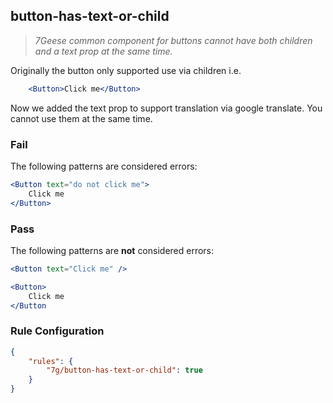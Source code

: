 ## button-has-text-or-child
> _7Geese common component for buttons cannot have both children and a text prop at the same time._

Originally the button only supported use via children i.e.
```jsx
    <Button>Click me</Button>
```

Now we added the text prop to support translation via google translate.
You cannot use them at the same time.

### Fail

The following patterns are considered errors:

```jsx
<Button text="do not click me">
    Click me
</Button>
```

### Pass

The following patterns are **not** considered errors:

```jsx
<Button text="Click me" />
```

```jsx
<Button>
    Click me
</Button
```

### Rule Configuration

```json
{
    "rules": {
        "7g/button-has-text-or-child": true
    }
}
```
